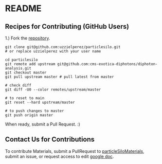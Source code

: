 # README

## Recipes for Contributing (GitHub Users)

1.) Fork the [repository](https://github.com/manyaagarwal/particlesilo).

```
git clone git@github.com:uzzielperez/particlesilo.git 
# or replace uzzielperez with your user name

cd particlesilo
git remote add upstream git@github.com:cms-exotica-diphotons/diphoton-analysis.git
git checkout master
git pull upstream master # pull latest from master
 
# check diff
git diff -U0 --color remotes/upstream/master
 
# to reset to main 
git reset --hard upstream/master

# to push changes to master 
git push origin master

```
When ready, submit a Pull Request. :) 

## Contact Us for Contributions

To contribute Materials, submit a PullRequest to [particleSiloMaterials](https://github.com/particlesilo/particleSiloMaterials), submit an issue, or request access to edit [google doc](https://docs.google.com/document/d/1AovmDnv4CGlxgUzkjo2h-qfyWXPYA-t1lLEsEsLvfmU/edit).

 


